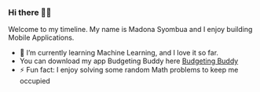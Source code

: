 ### Hi there 👋🏾
Welcome to my timeline. My name is Madona Syombua and I enjoy building Mobile Applications. 

- 🌱 I’m currently learning Machine Learning, and I love it so far.
- You can download my app Budgeting Buddy here [Budgeting Buddy](https://play.google.com/store/apps/details?id=com.madonasyombua.budgetbuddy)
- ⚡ Fun fact: I enjoy solving some random Math problems to keep me occupied

<!--
**Madonahs/Madonahs** is a ✨ _special_ ✨ repository because its `README.md` (this file) appears on your GitHub profile.

Here are some ideas to get you started:


-->
